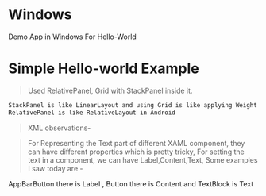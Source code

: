 # Windows
Demo App in Windows For Hello-World

# Simple Hello-world Example

> Used RelativePanel, Grid with StackPanel inside it.

```sh
StackPanel is like LinearLayout and using Grid is like applying Weight in Android
RelativePanel is like RelativeLayout in Android
```
> XML observations-

> For Representing the Text part of different XAML component, they can have different properties which is pretty tricky, For setting the text in a component, we can have Label,Content,Text, Some examples I saw today are - 

 AppBarButton there is Label ,  Button there is Content and TextBlock  is Text
